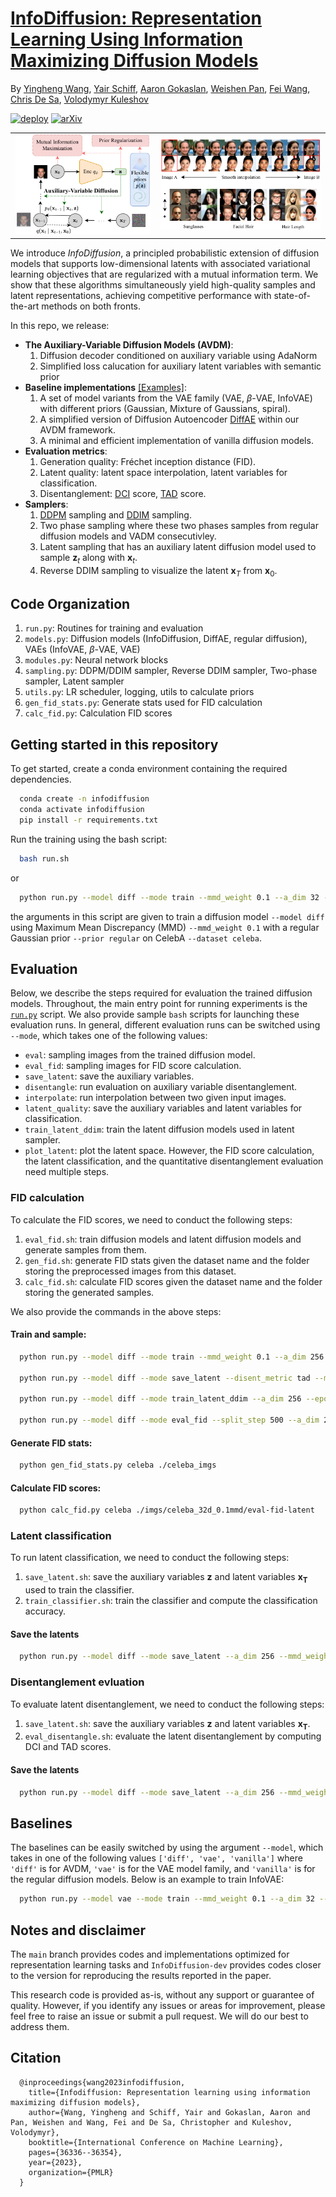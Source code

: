 # [InfoDiffusion: Representation Learning Using Information Maximizing Diffusion Models](https://arxiv.org/abs/2306.08757)
By [Yingheng Wang](https://isjakewong.github.io/), [Yair Schiff](https://yair-schiff.github.io), [Aaron Gokaslan](https://skylion007.github.io), [Weishen Pan](https://vivo.weill.cornell.edu/display/cwid-wep4001),
[Fei Wang](https://wcm-wanglab.github.io/), [Chris De Sa](https://www.cs.cornell.edu/~cdesa/), [Volodymyr Kuleshov](https://www.cs.cornell.edu/~kuleshov/)

[![deploy](https://img.shields.io/badge/Blog%20%20-8A2BE2)]()
[![arXiv](https://img.shields.io/badge/arXiv-2406.07524-red.svg)](https://arxiv.org/abs/2306.08757)

<table>
  <tr>
    <td align="center">
      <img src="flowchart.drawio-1.png" width="99%">
    </td>
    <td align="center">
      <img src="graphicalabstract.drawio_v2-1.png" width="99%">
    </td>
  </tr>
</table>

We introduce *InfoDiffusion*, a principled probabilistic extension of diffusion models that supports low-dimensional latents with associated variational learning objectives that are regularized with a mutual information term. We show that these algorithms simultaneously yield high-quality samples and latent representations, achieving competitive performance with state-of-the-art methods on both fronts.


In this repo, we release:
* **The Auxiliary-Variable Diffusion Models (AVDM)**:
  1. Diffusion decoder conditioned on auxiliary variable using AdaNorm
  2. Simplified loss calucation for auxiliary latent variables with semantic prior
* **Baseline implementations** [[Examples]](#baselines):
  1. A set of model variants from the VAE family (VAE, $\beta$-VAE, InfoVAE) with different priors (Gaussian, Mixture of Gaussians, spiral).
  2. A simplified version of Diffusion Autoencoder [DiffAE](https://arxiv.org/abs/2111.15640) within our AVDM framework.
  3. A minimal and efficient implementation of vanilla diffusion models.
* **Evaluation metrics**:
  1. Generation quality: Fréchet inception distance (FID).
  2. Latent quality: latent space interpolation, latent variables for classification.
  3. Disentanglement: [DCI](https://openreview.net/forum?id=By-7dz-AZ) score, [TAD](https://link.springer.com/chapter/10.1007/978-3-031-19812-0_3) score.
* **Samplers**:
  1. [DDPM](https://proceedings.neurips.cc/paper/2020/hash/4c5bcfec8584af0d967f1ab10179ca4b-Abstract.html) sampling and [DDIM](https://arxiv.org/abs/2010.02502) sampling.
  2. Two phase sampling where these two phases samples from regular diffusion models and VADM consecutivley.
  3. Latent sampling that has an auxiliary latent diffusion model used to sample $\mathbf{z}_t$ along with $\mathbf{x}_t$.
  4. Reverse DDIM sampling to visualize the latent $\mathbf{x}_T$ from $\mathbf{x}_0$.

<a name="code-organization"></a>
## Code Organization
1. ```run.py```: Routines for training and evaluation
2. ```models.py```: Diffusion models (InfoDiffusion, DiffAE, regular diffusion), VAEs (InfoVAE, $\beta$-VAE, VAE)
3. ```modules.py```: Neural network blocks
4. ```sampling.py```: DDPM/DDIM sampler, Reverse DDIM sampler, Two-phase sampler, Latent sampler
5. ```utils.py```: LR scheduler, logging, utils to calculate priors
7. ```gen_fid_stats.py```: Generate stats used for FID calculation
8. ```calc_fid.py```: Calculation FID scores


<a name="getting_started"></a>

## Getting started in this repository

To get started, create a conda environment containing the required dependencies.

```bash
  conda create -n infodiffusion
  conda activate infodiffusion
  pip install -r requirements.txt
```

Run the training using the bash script:
```bash
  bash run.sh
```
or
```bash
  python run.py --model diff --mode train --mmd_weight 0.1 --a_dim 32 --epochs 50 --dataset celeba --batch_size 32 --save_epochs 5 --deterministic --prior regular --r_seed 64 
```
the arguments in this script are given to train a diffusion model `--model diff` using Maximum Mean Discrepancy (MMD) `--mmd_weight 0.1` with a regular Gaussian prior `--prior regular` on CelebA `--dataset celeba`.


## Evaluation

Below, we describe the steps required for evaluation the trained diffusion models.
Throughout, the main entry point for running experiments is the [`run.py`](./run.py) script.
We also provide sample `bash` scripts for launching these evaluation runs.
In general, different evaluation runs can be switched using `--mode`, which takes one of the following values:
* `eval`: sampling images from the trained diffusion model.
* `eval_fid`: sampling images for FID score calculation.
* `save_latent`: save the auxiliary variables.
* `disentangle`: run evaluation on auxiliary variable disentanglement.
* `interpolate`: run interpolation between two given input images.
* `latent_quality`: save the auxiliary variables and latent variables for classification.
* `train_latent_ddim`: train the latent diffusion models used in latent sampler.
* `plot_latent`: plot the latent space.
However, the FID score calculation, the latent classification, and the quantitative disentanglement evaluation need multiple steps.

### FID calculation
<a name="FID-calc"></a>
To calculate the FID scores, we need to conduct the following steps:
1. ```eval_fid.sh```: train diffusion models and latent diffusion models and generate samples from them.
2. ```gen_fid.sh```: generate FID stats given the dataset name and the folder storing the preprocessed images from this dataset.
3. ```calc_fid.sh```: calculate FID scores given the dataset name and the folder storing the generated samples.

We also provide the commands in the above steps:
#### Train and sample:
```bash
  python run.py --model diff --mode train --mmd_weight 0.1 --a_dim 256 --epochs 50 --dataset celeba --batch_size 32 --save_epochs 5 --deterministic --prior regular --r_seed 64 

  python run.py --model diff --mode save_latent --disent_metric tad --mmd_weight 0.1 --a_dim 256 --epochs 50 --dataset celeba --deterministic --prior regular --r_seed 64

  python run.py --model diff --mode train_latent_ddim --a_dim 256 --epochs 50 --mmd_weight 0.1 --dataset celeba --deterministic --save_epoch 10 --prior regular --r_seed 64

  python run.py --model diff --mode eval_fid --split_step 500 --a_dim 256 --batch_size 256 --mmd_weight 0.1 --sampling_number 10000 --epochs 50 --dataset celeba --is_latent --prior regular --r_seed 64
```

#### Generate FID stats:
```bash
  python gen_fid_stats.py celeba ./celeba_imgs
```

#### Calculate FID scores:
```bash
  python calc_fid.py celeba ./imgs/celeba_32d_0.1mmd/eval-fid-latent
```

### Latent classification
To run latent classification, we need to conduct the following steps:
1. ```save_latent.sh```: save the auxiliary variables $\mathbf{z}$ and latent variables $\mathbf{x_T}$ used to train the classifier.
2. ```train_classifier.sh```: train the classifier and compute the classification accuracy.

#### Save the latents
```bash
  python run.py --model diff --mode save_latent --a_dim 256 --mmd_weight 0.1 --epochs 50 --dataset celeba --sampling_number 16 --deterministic --prior regular --r_seed 64
```

### Disentanglement evluation 
To evaluate latent disentanglement, we need to conduct the following steps:
1. ```save_latent.sh```: save the auxiliary variables $\mathbf{z}$ and latent variables $\mathbf{x_T}$.
2. ```eval_disentangle.sh```: evaluate the latent disentanglement by computing DCI and TAD scores.

#### Save the latents
```bash
  python run.py --model diff --mode save_latent --a_dim 256 --mmd_weight 0.1 --epochs 50 --dataset celeba --sampling_number 16 --deterministic --prior regular --r_seed 64
```


## Baselines
<a name="baselines"></a>

The baselines can be easily switched by using the argument `--model`, which takes in one of the following values `['diff', 'vae', 'vanilla']` where `'diff'` is for AVDM, `'vae'` is for the VAE model family, and `'vanilla'` is for the regular diffusion models. Below is an example to train InfoVAE:
```bash
  python run.py --model vae --mode train --mmd_weight 0.1 --a_dim 32 --epochs 50 --dataset celeba --batch_size 32 --save_epochs 5 --prior regular --r_seed 64 
```

## Notes and disclaimer
The ```main``` branch provides codes and implementations optimized for representation learning tasks and ```InfoDiffusion-dev``` provides codes closer to the version for reproducing the results reported in the paper.

This research code is provided as-is, without any support or guarantee of quality. However, if you identify any issues or areas for improvement, please feel free to raise an issue or submit a pull request. We will do our best to address them.

## Citation
```
  @inproceedings{wang2023infodiffusion,
    title={Infodiffusion: Representation learning using information maximizing diffusion models},
    author={Wang, Yingheng and Schiff, Yair and Gokaslan, Aaron and Pan, Weishen and Wang, Fei and De Sa, Christopher and Kuleshov, Volodymyr},
    booktitle={International Conference on Machine Learning},
    pages={36336--36354},
    year={2023},
    organization={PMLR}
  }
```
